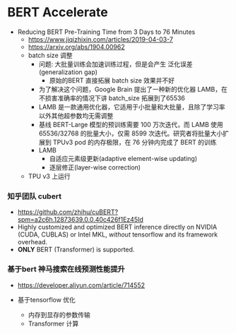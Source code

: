 # BERT Accelerate

+ Reducing BERT Pre-Training Time from 3 Days to 76 Minutes
  + https://www.jiqizhixin.com/articles/2019-04-03-7
  + https://arxiv.org/abs/1904.00962
  + batch size 调整
    + 问题: 大批量训练会加速训练过程，但是会产生 泛化误差(generalization gap)
      + 原始的BERT 直接拓展 batch size 效果并不好
    + 为了解决这个问题，Google Brain 提出了一种新的优化器 LAMB，在不损害准确率的情况下讲 batch_size 拓展到了65536
    + LAMB 是一款通用优化器，它适用于小批量和大批量，且除了学习率以外其他超参数均无需调整
    + 基线 BERT-Large 模型的预训练需要 100 万次迭代，而 LAMB 使用 65536/32768 的批量大小，仅需 8599 次迭代。研究者将批量大小扩展到 TPUv3 pod 的内存极限，在 76 分钟内完成了 BERT 的训练
    + LAMB
      + 自适应元素级更新(adaptive element-wise updating)
      + 逐层修正(layer-wise correction)
  + TPU v3 上运行

### 知乎团队 cubert

+ https://github.com/zhihu/cuBERT?spm=a2c6h.12873639.0.0.40c426f1Ez45Id
+ Highly customized and optimized BERT inference directly on NVIDIA (CUDA, CUBLAS) or Intel MKL, *without* tensorflow and its framework overhead.
+ **ONLY** BERT (Transformer) is supported.

### 基于bert 神马搜索在线预测性能提升

+ https://developer.aliyun.com/article/714552
+ 基于tensorflow 优化

  + 内存到显存的参数传输
  + Transformer 计算
